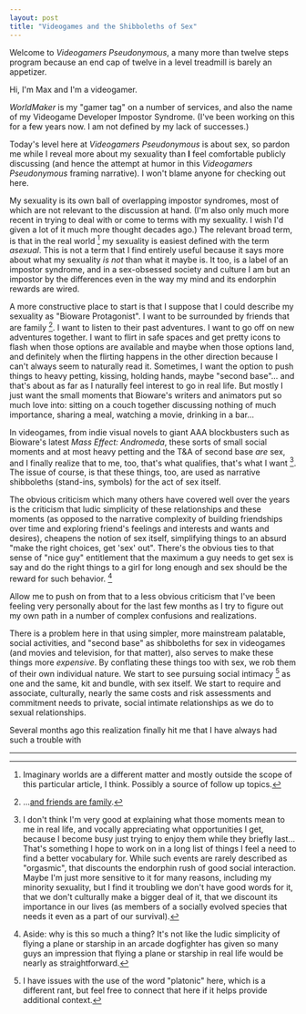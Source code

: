 ```yaml
---
layout: post
title: "Videogames and the Shibboleths of Sex"
---
```


Welcome to *Videogamers Pseudonymous*, a many more than twelve steps program
because an end cap of twelve in a level treadmill is barely an appetizer.

Hi, I'm Max and I'm a videogamer.

*WorldMaker* is my "gamer tag" on a number of services, and also the name of
my Videogame Developer Impostor Syndrome. (I've been working on this for a
few years now. I am not defined by my lack of successes.)

Today's level here at *Videogamers Pseudonymous* is about sex, so pardon me
while I reveal more about my sexuality than **I** feel comfortable publicly
discussing (and hence the attempt at humor in this *Videogamers Pseudonymous*
framing narrative). I won't blame anyone for checking out here.

My sexuality is its own ball of overlapping impostor syndromes, most of which
are not relevant to the discussion at hand. (I'm also only much more recent in
trying to deal with or come to terms with my sexuality. I wish I'd given a lot
of it much more thought decades ago.) The relevant broad term, is that in
the real world [^1] my sexuality is easiest defined with the term *asexual*.
This is not a term that I find entirely useful because it says more about what
my sexuality *is not* than what it maybe is. It too, is a label of an impostor
syndrome, and in a sex-obsessed society and culture I am but an impostor by the
differences even in the way my mind and its endorphin rewards are wired.

A more constructive place to start is that I suppose that I could describe my
sexuality as "Bioware Protagonist". I want to be surrounded by friends that are
family [^2]. I want to listen to their past adventures. I want to go off on new
adventures together. I want to flirt in safe spaces and get pretty icons to
flash when those options are available and maybe when those options land, and
definitely when the flirting happens in the other direction because I can't always
seem to naturally read it. Sometimes, I want the option to push things to heavy
petting, kissing, holding hands, maybe "second base"... and that's about as far
as I naturally feel interest to go in real life. But mostly I just want the
small moments that Bioware's writers and animators put so much love into: sitting
on a couch together discussing nothing of much importance, sharing a meal,
watching a movie, drinking in a bar...

In videogames, from indie visual novels to giant AAA blockbusters such as Bioware's
latest *Mass Effect: Andromeda*, these sorts of small social moments and at most
heavy petting and the T&A of second base *are* sex, and I finally realize that to
me, too, that's what qualifies, that's what I want [^3]. The issue of course, is
that these things, too, are used as narrative shibboleths (stand-ins, symbols) for
the act of sex itself.

The obvious criticism which many others have covered well over the years is the
criticism that ludic simplicity of these relationships and these moments (as
opposed to the narrative complexity of building friendships over time and
exploring friend's feelings and interests and wants and desires), cheapens the
notion of sex itself, simplifying things to an absurd "make the right choices,
get 'sex' out". There's the obvious ties to that sense of "nice guy" entitlement
that the maximum a guy needs to get sex is say and do the right things to a girl
for long enough and sex should be the reward for such behavior. [^4]

Allow me to push on from that to a less obvious criticism that I've been feeling
very personally about for the last few months as I try to figure out my own path
in a number of complex confusions and realizations.

There is a problem here in that using simpler, more mainstream palatable,
social activities, and "second base" as shibboleths for sex in videogames
(and movies and television, for that matter), also serves to make these things
more *expensive*. By conflating these things too with sex, we rob them of their
own individual nature. We start to see pursuing social intimacy [^5] as one and
the same, kit and bundle, with sex itself. We start to require and associate,
culturally, nearly the same costs and risk assessments and commitment needs to
private, social intimate relationships as we do to sexual relationships.

Several months ago this realization finally hit me that I have always had such
a trouble with 

----

[^1]:
    Imaginary worlds are a different matter and mostly outside the scope of
    this particular article, I think. Possibly a source of follow up topics.

[^2]: ...[and friends are family](https://www.themarysue.com/friends-are-family/).

[^3]:
    I don't think I'm very good at explaining what those moments mean to me in
    real life, and vocally appreciating what opportunities I get, because I
    become busy just trying to enjoy them while they briefly last... That's
    something I hope to work on in a long list of things I feel a need to find a
    better vocabulary for. While such events are rarely described as "orgasmic",
    that discounts the endorphin rush of good social interaction. Maybe I'm just
    more sensitive to it for many reasons, including my minority sexuality, but I
    find it troubling we don't have good words for it, that we don't culturally
    make a bigger deal of it, that we discount its importance in our lives (as
    members of a socially evolved species that needs it even as a part of our
    survival).

[^4]:
    Aside: why is this so much a thing? It's not like the ludic simplicity of
    flying a plane or starship in an arcade dogfighter has given so many guys
    an impression that flying a plane or starship in real life would be nearly
    as straightforward.

[^5]:
    I have issues with the use of the word "platonic" here, which is a different
    rant, but feel free to connect that here if it helps provide additional
    context.
